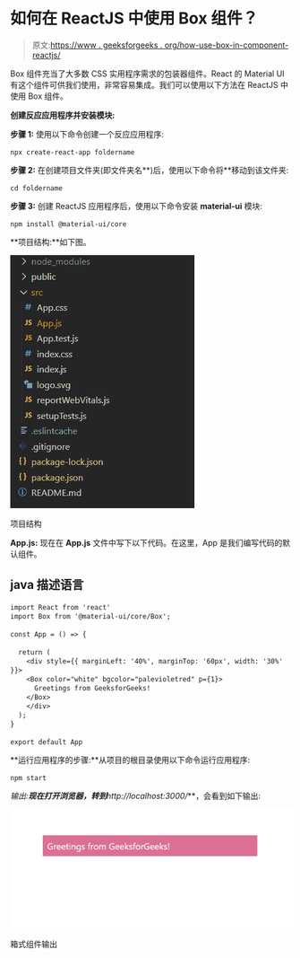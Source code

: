 # 如何在 ReactJS 中使用 Box 组件？

> 原文:[https://www . geeksforgeeks . org/how-use-box-in-component-reactjs/](https://www.geeksforgeeks.org/how-to-use-box-component-in-reactjs/)

Box 组件充当了大多数 CSS 实用程序需求的包装器组件。React 的 Material UI 有这个组件可供我们使用，非常容易集成。我们可以使用以下方法在 ReactJS 中使用 Box 组件。

**创建反应应用程序并安装模块:**

**步骤 1:** 使用以下命令创建一个反应应用程序:

```
npx create-react-app foldername
```

**步骤 2:** 在创建项目文件夹(即文件夹名**)后，使用以下命令将**移动到该文件夹:

```
cd foldername
```

**步骤 3:** 创建 ReactJS 应用程序后，使用以下命令安装 **material-ui** 模块:

```
npm install @material-ui/core
```

**项目结构:**如下图。

![](img/f04ae0d8b722a9fff0bd9bd138b29c23.png)

项目结构

**App.js:** 现在在 **App.js** 文件中写下以下代码。在这里，App 是我们编写代码的默认组件。

## java 描述语言

```
import React from 'react'
import Box from '@material-ui/core/Box';

const App = () => {

  return (
    <div style={{ marginLeft: '40%', marginTop: '60px', width: '30%' }}>
    <Box color="white" bgcolor="palevioletred" p={1}>
      Greetings from GeeksforGeeks!
    </Box>
    </div>
  );
}

export default App
```

**运行应用程序的步骤:**从项目的根目录使用以下命令运行应用程序:

```
npm start
```

**输出:**现在打开浏览器，转到***http://localhost:3000/***，会看到如下输出:

![](img/2a659108b855588751a25bb1c16dade1.png)

箱式组件输出